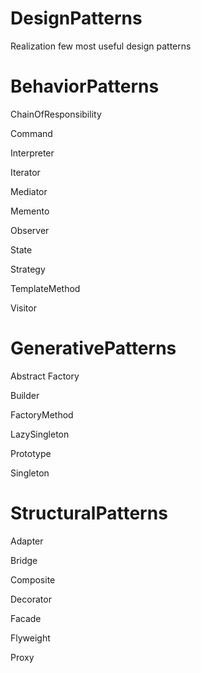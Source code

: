 # DesignPatterns
Realization few most useful design patterns

# BehaviorPatterns
ChainOfResponsibility

Command

Interpreter

Iterator

Mediator

Memento

Observer

State

Strategy

TemplateMethod

Visitor


# GenerativePatterns
Abstract Factory

Builder

FactoryMethod

LazySingleton

Prototype

Singleton


# StructuralPatterns
Adapter

Bridge

Composite

Decorator

Facade

Flyweight

Proxy
